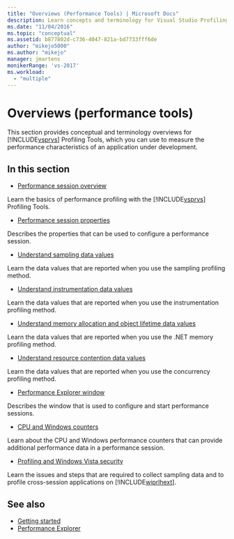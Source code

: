 ```yaml
---
title: "Overviews (Performance Tools) | Microsoft Docs"
description: Learn concepts and terminology for Visual Studio Profiling Tools. Use the information to measure the performance characteristics of an application under development.
ms.date: "11/04/2016"
ms.topic: "conceptual"
ms.assetid: b877802d-c736-4047-821a-bd7733fff6de
author: "mikejo5000"
ms.author: "mikejo"
manager: jmartens
monikerRange: 'vs-2017'
ms.workload:
  - "multiple"
---
```

# Overviews (performance tools)
This section provides conceptual and terminology overviews for [!INCLUDE[vsprvs](../code-quality/includes/vsprvs_md.md)] Profiling Tools, which you can use to measure the performance characteristics of an application under development.

## In this section
- [Performance session overview](../profiling/performance-session-overview.md)

 Learn the basics of performance profiling with the [!INCLUDE[vsprvs](../code-quality/includes/vsprvs_md.md)] Profiling Tools.

- [Performance session properties](../profiling/performance-session-properties.md)

 Describes the properties that can be used to configure a performance session.

- [Understand sampling data values](../profiling/understanding-sampling-data-values.md)

 Learn the data values that are reported when you use the sampling profiling method.

- [Understand instrumentation data values](../profiling/understanding-instrumentation-data-values.md)

 Learn the data values that are reported when you use the instrumentation profiling method.

- [Understand memory allocation and object lifetime data values](../profiling/understanding-memory-allocation-and-object-lifetime-data-values.md)

 Learn the data values that are reported when you use the .NET memory profiling method.

- [Understand resource contention data values](../profiling/understanding-resource-contention-data-values.md)

 Learn the data values that are reported when you use the concurrency profiling method.

- [Performance Explorer window](../profiling/performance-explorer-window.md)

 Describes the window that is used to configure and start performance sessions.

- [CPU and Windows counters](../profiling/cpu-and-windows-counters.md)

 Learn about the CPU and Windows performance counters that can provide additional performance data in a performance session.

- [Profiling and Windows Vista security](../profiling/profiling-and-windows-vista-security.md)

 Learn the issues and steps that are required to collect sampling data and to profile cross-session applications on [!INCLUDE[wiprlhext](../debugger/includes/wiprlhext_md.md)].

## See also

- [Getting started](../profiling/getting-started-with-performance-tools.md)
- [Performance Explorer](../profiling/performance-explorer.md)
